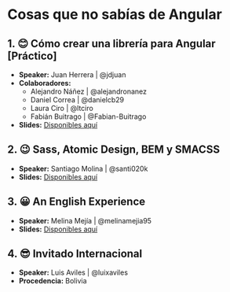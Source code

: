 # Cosas que no sabías de Angular

## 1. 😊 Cómo crear una librería para Angular [Práctico] 

- **Speaker:** Juan Herrera | @jdjuan
- **Colaboradores:** 
    - Alejandro Náñez | @alejandronanez
    - Daniel Correa | @danielcb29
    - Laura Ciro | @ltciro
    - Fabián Buitrago | @Fabian-Buitrago
- **Slides:** [Disponibles aquí](https://drive.google.com/open?id=15DELF7a5I_x2puU-cl7VsXjxHIYAma7HQYGNGnDfd08)

## 2. 😉 Sass, Atomic Design, BEM y SMACSS 

- **Speaker:** Santiago Molina | @santi020k
- **Slides:** [Disponibles aquí](https://www.canva.com/design/DACVuWT9OlA/PRCmpsMflHXaYrhMKtL4fQ/view?utm_content=DACVuWT9OlA&utm_campaign=designshare&utm_medium=link&utm_source=sharebutton)

## 3. 😀 An English Experience

- **Speaker:** Melina Mejía | @melinamejia95
- **Slides:** [Disponibles aquí](http://slides.com/melinamejiabedoya/deck)

## 4. 😎 Invitado Internacional

- **Speaker:** Luis Aviles | @luixaviles
- **Procedencia:** Bolivia
